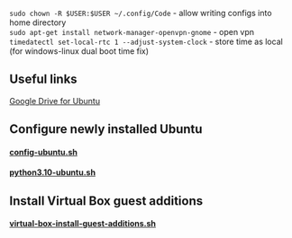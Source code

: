 `sudo chown -R $USER:$USER ~/.config/Code` - allow writing configs into home directory  
`sudo apt-get install network-manager-openvpn-gnome` - open vpn  
`timedatectl set-local-rtc 1 --adjust-system-clock` - store time as local (for windows-linux dual boot time fix)

## Useful links

[Google Drive for Ubuntu](https://linuxconfig.org/google-drive-on-ubuntu-18-04-bionic-beaver-linux)

## Configure newly installed Ubuntu

#### [config-ubuntu.sh](./config-ubuntu.sh)

#### [python3.10-ubuntu.sh](./python3.10-ubuntu.sh)

## Install Virtual Box guest additions

#### [virtual-box-install-guest-additions.sh](./virtual-box-install-guest-additions.sh)
